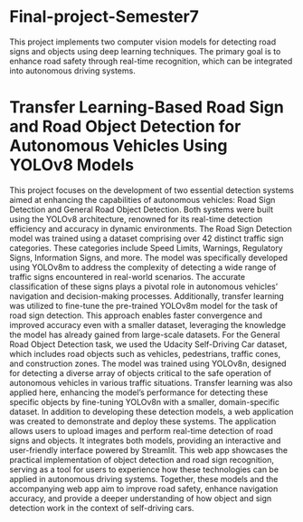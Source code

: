# Final-project-Semester7
This project implements two computer vision models for detecting road signs and objects using deep learning techniques. The primary goal is to enhance road safety through real-time recognition, which can be integrated into autonomous driving systems.
# Transfer Learning-Based Road Sign and Road Object Detection for Autonomous Vehicles Using YOLOv8 Models
This project focuses on the development of two essential detection systems aimed at enhancing the capabilities of autonomous vehicles: Road Sign Detection and General Road Object Detection. Both systems were built using the YOLOv8 architecture, renowned for its real-time detection efficiency and accuracy in dynamic environments.
The Road Sign Detection model was trained using a dataset comprising over 42 distinct traffic sign categories. These categories include Speed Limits, Warnings, Regulatory Signs, Information Signs, and more. The model was specifically developed using YOLOv8m to address the complexity of detecting a wide range of traffic signs encountered in real-world scenarios. The accurate classification of these signs plays a pivotal role in autonomous vehicles’ navigation and decision-making processes. Additionally, transfer learning was utilized to fine-tune the pre-trained YOLOv8m model for the task of road sign detection. This approach enables faster convergence and improved accuracy even with a smaller dataset, leveraging the knowledge the model has already gained from large-scale datasets.
For the General Road Object Detection task, we used the Udacity Self-Driving Car dataset, which includes road objects such as vehicles, pedestrians, traffic cones, and construction zones. The model was trained using YOLOv8n, designed for detecting a diverse array of objects critical to the safe operation of autonomous vehicles in various traffic situations. Transfer learning was also applied here, enhancing the model’s performance for detecting these specific objects by fine-tuning YOLOv8n with a smaller, domain-specific dataset.
In addition to developing these detection models, a web application was created to demonstrate and deploy these systems. The application allows users to upload images and perform real-time detection of road signs and objects. It integrates both models, providing an interactive and user-friendly interface powered by Streamlit. This web app showcases the practical implementation of object detection and road sign recognition, serving as a tool for users to experience how these technologies can be applied in autonomous driving systems.
Together, these models and the accompanying web app aim to improve road safety, enhance navigation accuracy, and provide a deeper understanding of how object and sign detection work in the context of self-driving cars.
